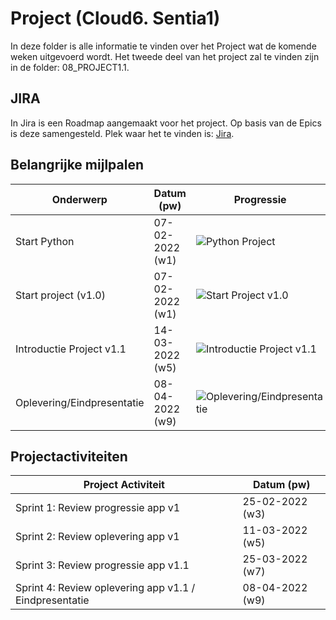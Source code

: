 # Project (Cloud6. Sentia1)
In deze folder is alle informatie te vinden over het Project wat de komende weken uitgevoerd wordt. Het tweede deel van het project zal te vinden zijn in de folder: 08_PROJECT1.1.

## JIRA
In Jira is een Roadmap aangemaakt voor het project. Op basis van de Epics is deze samengesteld.
Plek waar het te vinden is: [Jira](https://techgroundscloud6q.atlassian.net/jira/software/projects/PCS/boards/5).

## Belangrijke mijlpalen
| **Onderwerp** | **Datum (pw)** | **Progressie** |
| ------------- | -------------- | -------------- |
| Start Python | 07-02-2022 (w1) | ![Python Project](https://us-central1-progress-markdown.cloudfunctions.net/progress/100) |
| Start project (v1.0) | 07-02-2022 (w1) | ![Start Project v1.0](https://us-central1-progress-markdown.cloudfunctions.net/progress/10) |
| Introductie Project v1.1 | 14-03-2022 (w5) | ![Introductie Project v1.1](https://us-central1-progress-markdown.cloudfunctions.net/progress/0) |
| Oplevering/Eindpresentatie | 08-04-2022 (w9) | ![Oplevering/Eindpresentatie](https://us-central1-progress-markdown.cloudfunctions.net/progress/0) |

## Projectactiviteiten
| **Project Activiteit** | **Datum (pw)** |
| ---------------------- | -------------- | 
| Sprint 1: Review progressie app v1 | 25-02-2022 (w3) |
| Sprint 2: Review oplevering app v1 | 11-03-2022 (w5) |
| Sprint 3: Review progressie app v1.1 | 25-03-2022 (w7) |
| Sprint 4: Review oplevering app v1.1 / Eindpresentatie | 08-04-2022 (w9)|
